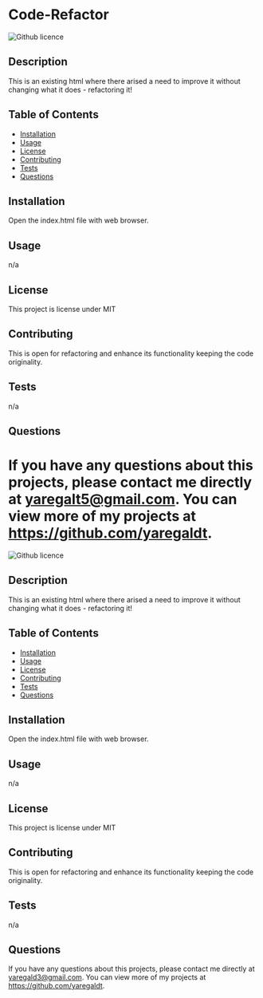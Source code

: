 # Code-Refactor

![Github licence](http://img.shields.io/badge/license-MIT-blue.svg)

## Description

This is an existing html where there arised a need to improve it without changing what it does - refactoring it!

## Table of Contents

- [Installation](#installation)
- [Usage](#usage)
- [License](#license)
- [Contributing](#contributing)
- [Tests](#tests)
- [Questions](#questions)

## Installation

Open the index.html file with web browser.

## Usage

n/a

## License

This project is license under MIT

## Contributing

This is open for refactoring and enhance its functionality keeping the code originality.

## Tests

n/a

## Questions

# If you have any questions about this projects, please contact me directly at yaregalt5@gmail.com. You can view more of my projects at https://github.com/yaregaldt.

![Github licence](http://img.shields.io/badge/license-MIT-blue.svg)

## Description

This is an existing html where there arised a need to improve it without changing what it does - refactoring it!

## Table of Contents

- [Installation](#installation)
- [Usage](#usage)
- [License](#license)
- [Contributing](#contributing)
- [Tests](#tests)
- [Questions](#questions)

## Installation

Open the index.html file with web browser.

## Usage

n/a

## License

This project is license under MIT

## Contributing

This is open for refactoring and enhance its functionality keeping the code originality.

## Tests

n/a

## Questions

If you have any questions about this projects, please contact me directly at yaregald3@gmail.com. You can view more of my projects at https://github.com/yaregaldt.
